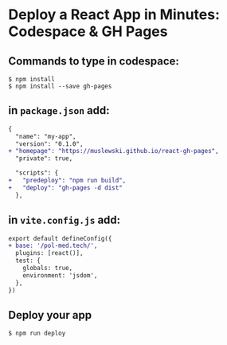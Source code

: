 # Deploy a React App in Minutes: Codespace & GH Pages

## Commands to type in codespace:
```shell
$ npm install
$ npm install --save gh-pages
```


## in `package.json` add:
```diff
{
  "name": "my-app",
  "version": "0.1.0",
+ "homepage": "https://muslewski.github.io/react-gh-pages",
  "private": true,

  "scripts": {
+   "predeploy": "npm run build",
+   "deploy": "gh-pages -d dist"
  },
```



## in `vite.config.js` add:
```diff
export default defineConfig({
+ base: '/pol-med.tech/',
  plugins: [react()],
  test: {
    globals: true,
    environment: 'jsdom',
  },
})
```

## Deploy your app
```shell
$ npm run deploy
```
